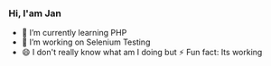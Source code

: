 ### Hi, I'am Jan

- 🌱 I’m currently learning PHP
- 🔭 I’m working on Selenium Testing
- 😄 I don't really know what am I doing but ⚡ Fun fact: Its working

<!--
**jandolejs1999/jandolejs1999** is a ✨ _special_ ✨ repository because its `README.md` (this file) appears on your GitHub profile.

Here are some ideas to get you started:

- 🔭 I’m currently working on ...
- 🌱 I’m currently learning ...
- 👯 I’m looking to collaborate on ...
- 🤔 I’m looking for help with ...
- 💬 Ask me about ...
- 📫 How to reach me: ...
- 😄 Pronouns: ...
- ⚡ Fun fact: ...
-->

